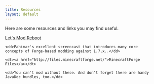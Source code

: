 ```yaml
---
title: Resources
layout: default
---
```

Here are some resources and links you may find useful.

<dl>
    <dt><a
    href="https://www.youtube.com/playlist?list=PLQPiZYWovwmnZlgvbHCbz6TefIgeEiVcj">Let's
    Mod Reboot</a></dt>

    <dd>Pahimar's excellent screencast that introduces many core
    concepts of Forge-based modding against 1.7.x..</dd>

    <dt><a href="http://files.minecraftforge.net/">MinecraftForge
    Files</a></dt>

    <dd>You can't mod without these. And don't forget there are handy
    JavaDoc bundles, too.</dd>
</dl>
